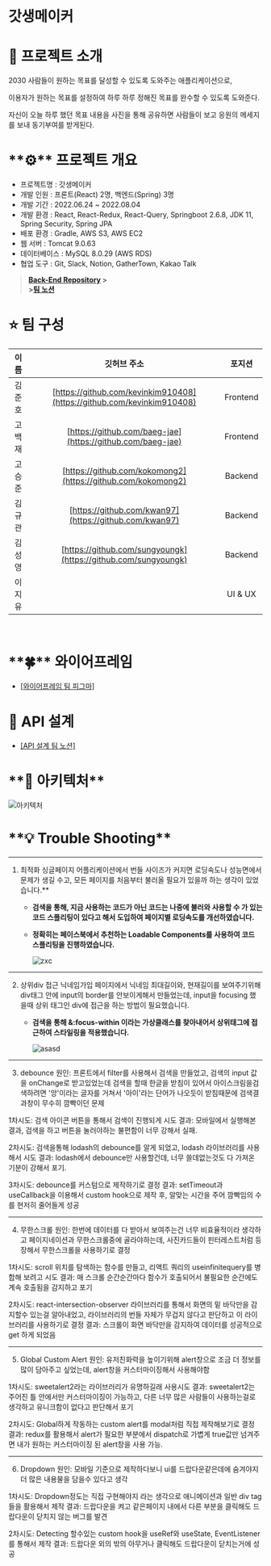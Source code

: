 # 갓생메이커

# 👏 프로젝트 소개

2030 사람들이 원하는 목표를 달성할 수 있도록 도와주는 애플리케이션으로,

이용자가 원하는 목표를 설정하여 하루 하루 정해진 목표를 완수할 수 있도록 도와준다.

자신이 오늘 하루 했던 목표 내용을 사진을 통해 공유하면 사람들이 보고 응원의 메세지를 보내 동기부여를 받게된다.

# \***\*⚙️\*\*** 프로젝트 개요

- 프로젝트명 : 갓생메이커
- 개발 인원 : 프론트(React) 2명, 백엔드(Spring) 3명
- 개발 기간 : 2022.06.24 ~ 2022.08.04
- 개발 환경 : React, React-Redux, React-Query, Springboot 2.6.8, JDK 11, Spring Security, Spring JPA
- 배포 환경 : Gradle, AWS S3, AWS EC2
- 웹 서버 : Tomcat 9.0.63
- 데이터베이스 : MySQL 8.0.29 (AWS RDS)
- 협업 도구 : Git, Slack, Notion, GatherTown, Kakao Talk

> **[Back-End Repository](https://github.com/hacksagona/Project_BackEnd) ><br> >[팀 노션](https://www.notion.so/5-2de18c593e1e409d817f6ebe79b36bab)**

# ⭐️ 팀 구성

|  이름  |                              깃허브 주소                               |  포지션  |
| :----: | :--------------------------------------------------------------------: | :------: |
| 김준호 | [https://github.com/kevinkim910408](https://github.com/kevinkim910408) | Frontend |
| 고백재 |       [https://github.com/baeg-jae](https://github.com/baeg-jae)       | Frontend |
| 고승준 |      [https://github.com/kokomong2](https://github.com/kokomong2)      | Backend  |
| 김규관 |         [https://github.com/kwan97](https://github.com/kwan97)         | Backend  |
| 김성영 |     [https://github.com/sungyoungk](https://github.com/sungyoungk)     | Backend  |
| 이지유 |                                                                        | UI & UX  |

<br>

# \***\*🍀\*\*** 와이어프레임

- [[와이어프레임 팀 피그마]](https://www.figma.com/file/jwyyh1kwYKJVD9LoQMnypT/Untitled?node-id=0%3A1)

# 💛 API 설계

- [[API 설계 팀 노션]](https://www.notion.so/8991a35585474adcb5778b9d38e0e6df?v=0ec066f3839b4309ab13abe09d446377)

# \***\*🧩 아키텍처\*\***

![아키텍처](https://user-images.githubusercontent.com/59503331/179120642-e22f3438-72ec-411b-9933-5a48eb2d9733.png)

# \***\*💡 Trouble Shooting\*\***

----------------------------------------------------------------------------------------------------------------------------------------
1. 최적화
싱글페이지 어플리케이션에서 번들 사이즈가 커지면 로딩속도나 성능면에서 문제가 생길 수고, 모든 페이지를 처음부터 불러올 필요가 있을까 하는 생각이 있었습니다.**
     - **검색을 통해, 지금 사용하는 코드가 아닌 코드는 나중에 불러와 사용할 수 가 있는 코드 스플리팅이 있다고 해서 도입하여 페이지별 로딩속도를 개선하였습니다.**
     - **정확히는 페이스북에서 추천하는 Loadable Components를 사용하여 코드 스플리팅을 진행하였습니다.**
       
       ![zxc](https://user-images.githubusercontent.com/59503331/178904370-d7e2c699-d718-400a-8b15-74f3c5188c5c.PNG)
       
----------------------------------------------------------------------------------------------------------------------------------------       
2. 상위div 접근
닉네임가입 페이지에서 닉네임 최대길이와, 현재길이를 보여주기위해 div태그 안에 input의 border를 안보이게해서 만들었는데, input을 focusing 했을때 상위 태그인 div에 접근을 하는 방법이 필요했습니다.
     - **검색을 통해 &:focus-within 이라는 가상클래스를 찾아내어서 상위태그에 접근하여 스타일링을 적용했습니다.**
       
       ![asasd](https://user-images.githubusercontent.com/59503331/178904368-02b1a738-765d-4a59-9923-f575851a5af9.PNG)
       
----------------------------------------------------------------------------------------------------------------------------------------
3. debounce
원인: 
프론트에서 filter를 사용해서 검색을 만들었고, 검색의 input 값을 onChange로 받고있었는데 검색을 할때 한글을 받침이 있어서 아이스크림을검색하려면 '앙'이라는 글자를 거쳐서 '아이'라는 단어가 나오듯이 받침때문에 검색결과창이 무수히 깜빡이던 문제

1차시도: 검색 아이콘 버튼을 통해서 검색이 진행되게 시도
결과: 모바일에서 실행해본 결과, 검색을 하고 버튼을 눌러야하는 불편함이 너무 강해서 실패.

2차시도: 검색을통해 lodash의 debounce를 알게 되었고, lodash 라이브러리를 사용해서 시도
결과: lodash에서 debounce만 사용할건데, 너무 쓸데없는것도 다 가져온 기분이 강해서 포기.

3차시도: debounce를 커스텀으로 제작하기로 결정
결과: setTimeout과 useCallback을 이용해서 custom hook으로 제작 후, 알맞는 시간을 주어 깜빡임의 수를 현저히 줄어들게 성공

----------------------------------------------------------------------------------------------------------------------------------------
4. 무한스크롤
원인: 한번에 데이터를 다 받아서 보여주는건 너무 비효율적이라 생각하고
페이지네이션과 무한스크롤중에 골라야하는데, 사진카드들이 핀터레스트처럼 등장해서 무한스크롤을 사용하기로 결정

1차시도: scroll 위치를 탐색하는 함수를 만들고, 리액트 쿼리의 useinfinitequery를 병합해 보려고 시도
결과: 매 스크롤 순간순간마다 함수가 호출되어서 불필요한 순간에도 계속 호출됨을 감지하고 포기

2차시도: react-intersection-observer 라이브러리를 통해서 화면의 밑 바닥만을 감지할수 있는걸 알아내었고,
라이브러리의 번들 자체가 무겁지 않다고 판단하고 이 라이브러리를 사용하기로 결정
결과: 스크롤이 화면 바닥만을 감지하여 데이터를 성공적으로 get 하게 되었음

----------------------------------------------------------------------------------------------------------------------------------------
5. Global Custom Alert
원인: 유저친화력을 높이기위해 alert창으로 조금 더 정보를 많이 담아주고 싶었는데, alert창을 커스터마이징해서 사용해야함

1차시도: sweetalert2라는 라이브러리가 유명하길래 사용시도
결과: sweetalert2는 주어진 틀 안에서만 커스터마이징이 가능하고, 다른 너무 많은 사람들이 사용하는걸로 생각하고 유니크함이 없다고 판단해서 포기

2차시도: Global하게 작동하는 custom alert를 modal처럼 직접 제작해보기로 결정
결과: redux를 활용해서 alert가 필요한 부분에서 dispatch로 가볍게 true값만 넘겨주면 내가 원하는 커스터마이징 된 alert창을 사용 가능.

----------------------------------------------------------------------------------------------------------------------------------------
6. Dropdown 
원인: 모바일 기준으로 제작하다보니 ui를 드랍다운같은데에 숨겨야지 더 많은 내용물을 담을수 있다고 생각

1차시도: Dropdown정도는 직접 구현해야지 라는 생각으로 애니메이션과 일반 div tag들을 활용해서 제작
결과: 드랍다운을 켜고 같은페이지 내에서 다른 부분을 클릭해도 드랍다운이 닫치지 않는 버그를 발견

2차시도: Detecting 할수있는 custom hook을 useRef와 useState, EventListener를 통해서 제작
결과: 드랍다운 외의 밖의 아무거나 클릭해도 드랍다운이 닫치는거에 성공




